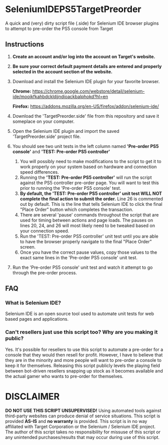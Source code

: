 # SeleniumIDEPS5TargetPreorder
A quick and (very) dirty script file (.side) for Selenium IDE browser plugins to attempt to pre-order the PS5 console from Target


## Instructions
1. __Create an account and/or log into the account on Target's website.__
1. __Be sure your correct default payment details are entered and properly selected in the account section of the website.__

2. Download and install the Selenium IDE plugin for your favorite browser.

    __Chrome:__ https://chrome.google.com/webstore/detail/selenium-ide/mooikfkahbdckldjjndioackbalphokd?hl=en

    __Firefox:__ https://addons.mozilla.org/en-US/firefox/addon/selenium-ide/

1. Download the 'TargetPreorder.side' file from this repository and save it someplace on your computer.

1. Open the Selenium IDE plugin and import the saved 'TargetPreorder.side' project file.

1. You should see two unit tests in the left column named __'Pre-order PS5 console'__ and __'TEST: Pre-order PS5 controller'__
    
    1. You will possibly need to make modifications to the script to get it to work properly on your system based on hardware and connection speed differences.
    1. Running the __'TEST: Pre-order PS5 controller'__ will run the script against the PS5 controller pre-order page. You will want to test this prior to running the 'Pre-order PS5 console' test.
    1. __By default, the 'TEST: Pre-order PS5 controller' unit test WILL NOT complete the final action to submit the order.__ Line 26 is commented out by default. This is the line that tells Selenium IDE to click the final "Place Order" button which completes the transaction.
    1. There are several 'pause' commands throughout the script that are used for timing between actions and page loads. The pauses on lines 20, 24, and 26 will most likely need to be tweaked based on your connection speed.
    1. Run the 'TEST: Pre-order PS5 controller' unit test until you are able to have the browser properly navigate to the final "Place Order" screen.
    1. Once you have the correct pause values, copy those values to the exact same lines in the 'Pre-order PS5 console' unit test.

1. Run the 'Pre-order PS5 console' unit test and watch it attempt to go through the pre-order process.


## FAQ
### What is Selenium IDE?
Selenium IDE is an open source tool used to automate unit tests for web based pages and applications.

### Can't resellers just use this script too? Why are you making it public?
Yes. It's possible for resellers to use this script to automate a pre-order for a console that they would then resell for profit. However, I have to believe that they are in the minority and more people will want to pre-order a console to keep it for themselves. Releasing this script publicly levels the playing field between bot-driven resellers snapping up stock as it becomes available and the actual gamer who wants to pre-order for themselves.

# DISCLAIMER
__DO NOT USE THIS SCRIPT UNSUPERVISED!__ Using automated tools against third-party websites can produce denial of service situations. This script is provided __AS-IS__ and __no warranty__ is provided. This script is in no way affiliated with Target Corporation or the Selenium / Selenium IDE project. The author of this script takes no responsibility for missuse of this script or any unintended purchases/results that may occur during use of this script.
